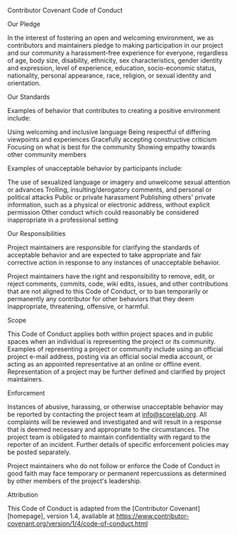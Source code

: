  Contributor Covenant Code of Conduct

 Our Pledge

In the interest of fostering an open and welcoming environment, we as
contributors and maintainers pledge to making participation in our project and
our community a harassment-free experience for everyone, regardless of age, body
size, disability, ethnicity, sex characteristics, gender identity and expression,
level of experience, education, socio-economic status, nationality, personal
appearance, race, religion, or sexual identity and orientation.

 Our Standards

Examples of behavior that contributes to creating a positive environment
include:

 Using welcoming and inclusive language
 Being respectful of differing viewpoints and experiences
 Gracefully accepting constructive criticism
 Focusing on what is best for the community
 Showing empathy towards other community members

Examples of unacceptable behavior by participants include:

 The use of sexualized language or imagery and unwelcome sexual attention or
 advances
 Trolling, insulting/derogatory comments, and personal or political attacks
 Public or private harassment
 Publishing others' private information, such as a physical or electronic
 address, without explicit permission
 Other conduct which could reasonably be considered inappropriate in a
 professional setting

 Our Responsibilities

Project maintainers are responsible for clarifying the standards of acceptable
behavior and are expected to take appropriate and fair corrective action in
response to any instances of unacceptable behavior.

Project maintainers have the right and responsibility to remove, edit, or
reject comments, commits, code, wiki edits, issues, and other contributions
that are not aligned to this Code of Conduct, or to ban temporarily or
permanently any contributor for other behaviors that they deem inappropriate,
threatening, offensive, or harmful.

 Scope

This Code of Conduct applies both within project spaces and in public spaces
when an individual is representing the project or its community. Examples of
representing a project or community include using an official project e-mail
address, posting via an official social media account, or acting as an appointed
representative at an online or offline event. Representation of a project may be
further defined and clarified by project maintainers.

 Enforcement

Instances of abusive, harassing, or otherwise unacceptable behavior may be
reported by contacting the project team at info@scorelab.org. All
complaints will be reviewed and investigated and will result in a response that
is deemed necessary and appropriate to the circumstances. The project team is
obligated to maintain confidentiality with regard to the reporter of an incident.
Further details of specific enforcement policies may be posted separately.

Project maintainers who do not follow or enforce the Code of Conduct in good
faith may face temporary or permanent repercussions as determined by other
members of the project's leadership.

 Attribution

This Code of Conduct is adapted from the [Contributor Covenant][homepage], version 1.4,
available at https://www.contributor-covenant.org/version/1/4/code-of-conduct.html

